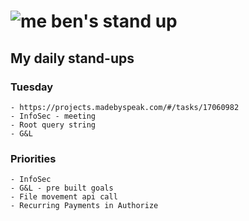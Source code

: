 # ![me](https://avatars2.githubusercontent.com/u/5232044?s=50&v=4) ben's stand up

## My daily stand-ups

### Tuesday

    - https://projects.madebyspeak.com/#/tasks/17060982
    - InfoSec - meeting
    - Root query string
    - G&L 

### Priorities 
   
    - InfoSec
    - G&L - pre built goals
    - File movement api call
    - Recurring Payments in Authorize
